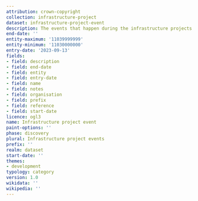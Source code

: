 ```yaml
---
attribution: crown-copyright
collection: infrastructure-project
dataset: infrastructure-project-event
description: The events that happen during the infrastructure projects stages
end-date: ''
entity-maximum: '11039999999'
entity-minimum: '11030000000'
entry-date: '2023-09-13'
fields:
- field: description
- field: end-date
- field: entity
- field: entry-date
- field: name
- field: notes
- field: organisation
- field: prefix
- field: reference
- field: start-date
licence: ogl3
name: Infrastructure project event
paint-options: ''
phase: discovery
plural: Infrastructure project events
prefix: ''
realm: dataset
start-date: ''
themes:
- development
typology: category
version: 1.0
wikidata: ''
wikipedia: ''
---
```


